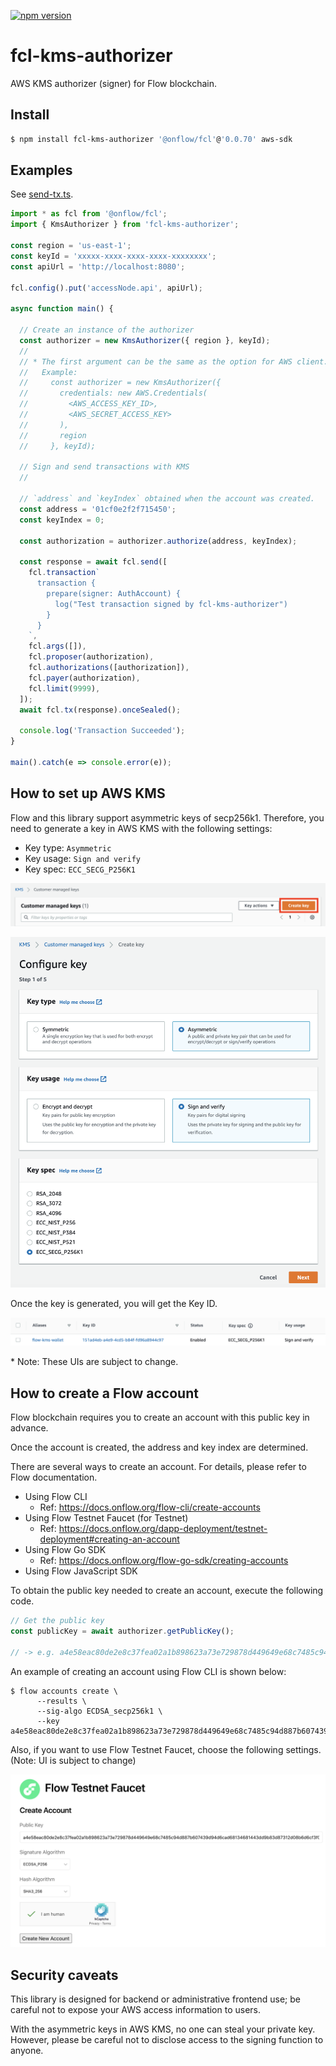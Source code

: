 [![npm version](https://badge.fury.io/js/fcl-kms-authorizer.svg)](https://badge.fury.io/js/fcl-kms-authorizer)

# fcl-kms-authorizer

AWS KMS authorizer (signer) for Flow blockchain.

## Install
```bash
$ npm install fcl-kms-authorizer '@onflow/fcl'@'0.0.70' aws-sdk
```

## Examples
See [send-tx.ts](https://github.com/doublejumptokyo/fcl-kms-authorizer/blob/main/examples/send-tx.ts).

```ts
import * as fcl from '@onflow/fcl';
import { KmsAuthorizer } from 'fcl-kms-authorizer';

const region = 'us-east-1';
const keyId = 'xxxxx-xxxx-xxxx-xxxx-xxxxxxxx';
const apiUrl = 'http://localhost:8080';

fcl.config().put('accessNode.api', apiUrl);

async function main() {

  // Create an instance of the authorizer
  const authorizer = new KmsAuthorizer({ region }, keyId);
  //
  // * The first argument can be the same as the option for AWS client.
  //   Example:
  //     const authorizer = new KmsAuthorizer({
  //       credentials: new AWS.Credentials(
  //         <AWS_ACCESS_KEY_ID>,
  //         <AWS_SECRET_ACCESS_KEY>
  //       ),
  //       region
  //     }, keyId);

  // Sign and send transactions with KMS
  //

  // `address` and `keyIndex` obtained when the account was created.
  const address = '01cf0e2f2f715450';
  const keyIndex = 0;

  const authorization = authorizer.authorize(address, keyIndex);

  const response = await fcl.send([
    fcl.transaction`
      transaction {
        prepare(signer: AuthAccount) {
          log("Test transaction signed by fcl-kms-authorizer")
        }
      }
    `,
    fcl.args([]),
    fcl.proposer(authorization),
    fcl.authorizations([authorization]),
    fcl.payer(authorization),
    fcl.limit(9999),
  ]);
  await fcl.tx(response).onceSealed();

  console.log('Transaction Succeeded');
}

main().catch(e => console.error(e));
```


## How to set up AWS KMS

Flow and this library support asymmetric keys of secp256k1. Therefore, you need to generate a key in AWS KMS with the following settings:

- Key type: `Asymmetric`
- Key usage: `Sign and verify`
- Key spec: `ECC_SECG_P256K1`

![Create Key](./examples/screenshots/create_key.png)

![Configure Key](./examples/screenshots/configure_key.png)

Once the key is generated, you will get the Key ID.

![Key Info](./examples/screenshots/key_info.png)

\* Note: These UIs are subject to change.


## How to create a Flow account

Flow blockchain requires you to create an account with this public key in advance.

Once the account is created, the address and key index are determined.

There are several ways to create an account. For details, please refer to Flow documentation.

- Using Flow CLI
  - Ref: https://docs.onflow.org/flow-cli/create-accounts
- Using Flow Testnet Faucet (for Testnet)
  - Ref: https://docs.onflow.org/dapp-deployment/testnet-deployment#creating-an-account
- Using Flow Go SDK
  - Ref: https://docs.onflow.org/flow-go-sdk/creating-accounts
- Using Flow JavaScript SDK


To obtain the public key needed to create an account, execute the following code.


```ts
// Get the public key
const publicKey = await authorizer.getPublicKey();

// -> e.g. a4e58eac80de2e8c37fea02a1b898623a73e729878d449649e68c7485c94d887b607439d94d6cad68134681443dd9b83d87312d08b6d6cf3f08e7f7fbd5f782e
```

An example of creating an account using Flow CLI is shown below:

```
$ flow accounts create \
      --results \
      --sig-algo ECDSA_secp256k1 \
      --key a4e58eac80de2e8c37fea02a1b898623a73e729878d449649e68c7485c94d887b607439d94d6cad68134681443dd9b83d87312d08b6d6cf3f08e7f7fbd5f782e
```

Also, if you want to use Flow Testnet Faucet, choose the following settings. (Note: UI is subject to change)

![Key Info](./examples/screenshots/testnet_faucet_config.png)


## Security caveats

This library is designed for backend or administrative frontend use; be careful not to expose your AWS access information to users.

With the asymmetric keys in AWS KMS, no one can steal your private key. However, please be careful not to disclose access to the signing function to anyone.
